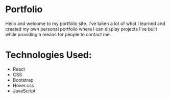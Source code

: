 # Portfolio

Hello and welcome to my portfolio site. I've taken a lot of what I learned and created my own personal portfolio where I can display projects I've built while providing a means for people to contact me. 

# Technologies Used:
* React
* CSS
* Bootstrap
* Hover.css
* JavaScript
